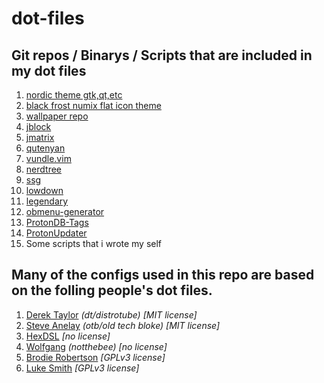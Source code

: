 # dot-files
## Git repos / Binarys / Scripts that are included in my dot files
1. [nordic theme gtk,qt,etc](https://github.com/EliverLara/Nordic)
2. [black frost numix flat icon theme](https://www.gnome-look.org/s/Gnome/p/1333828`)
3. [wallpaper repo](https://gitlab.com/thebigowo/wallpapers.git)
4. [jblock](https://gitlab.com/jgkamat/jblock.git)
5. [jmatrix](https://gitlab.com/jgkamat/jmatrix.git)
6. [qutenyan](https://gitlab.com/jgkamat/qutenyan.git)
7. [vundle.vim](https://github.com/VundleVim/Vundle.vim.git)
8. [nerdtree](https://github.com/preservim/nerdtree.git)
9. [ssg](https://www.romanzolotarev.com/ssg.html)
10. [lowdown](https://kristaps.bsd.lv/lowdown/)
11. [legendary](https://github.com/derrod/legendary)
12. [obmenu-generator](https://github.com/trizen/obmenu-generator)
13. [ProtonDB-Tags](https://github.com/CorruptComputer/ProtonDB-Tags)
14. [ProtonUpdater](https://github.com/Termuellinator/ProtonUpdater)
15. Some scripts that i wrote my self

## Many of the configs used in this repo are based on the folling people's dot files.
1. [Derek Taylor](https://gitlab.com/dwt1/dotfiles.git) *(dt/distrotube) [MIT license]*
2. [Steve Anelay](https://gitlab.com/OldTechBloke/dotfiles.git) *(otb/old tech bloke) [MIT license]*
3. [HexDSL](https://gitlab.com/hexdsl/dots.git) *[no license]*
4. [Wolfgang](https://github.com/notthebee/dotfiles.git) *(notthebee) [no license]*
5. [Brodie Robertson](https://github.com/BrodieRobertson/dotfiles.git) *[GPLv3 license]*
6. [Luke Smith](https://github.com/LukeSmithxyz/voidrice.git) *[GPLv3 license]*
